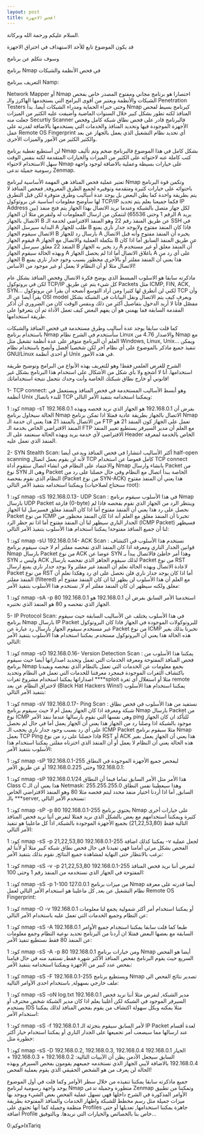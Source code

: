 ```yaml
---
layout: post
title: فحص الاجهزة!
---
```


السلام عليكم ورحمة الله وبركاتة.

قد يكون الموضوع تابع للأحد الاستهداف في اختراق الاجهزة

وسوف نتكلم عن برنامج

برنامج Nmap في فحص الأنظمة والشبكات

التعريف ببرنامج Namp:

Network Mapper أو Nmap اختصارا هو برنامج مجاني ومفتوح المصدر خاص بفحص الشبكات والأنظمة ويعتبر من أقوى البرامج التي يستخدمها الهاكرز والـ Penetration Testers وحتى خبراء الحماية ومدراء الشبكات أيضا. بدأ Nmap كبرنامج بسيط لفحص المنافذ لكنه تطور بشكل كبير خلال السنوات الماضية وأضيفت عليه الكثير من الميزات جعلت منه Securtiy Scanner فالبرنامج قادر على فحص نطاق شبكة كامل وفحص الأجهزة الموجودة فيها وتحديد المنافذ والخدمات التي يستخدمها بالاضافة لقدرته على عمل Remote OS Fingerprint أي تحديد نظام التشغيل الذي يعمل بالجهاز عن بعد والكثير الكثير من الأمور والميزات الأخرى.

لن أستطيع تغطية برنامج Nmap بشكل كامل في هذا الموضوع فالبرنامج ضخم وتم تأليف كتب كاملة عنه لاحتوائه على الكثير من الميزات والخيارات المتقدمة لكنه بنفس الوقت سهل الاستخدام لاحتواء Nmap على خيارات بسيطة وعملية بالاضافة لوجود واجهة رسومية جميلة تدعى Zenmap.

تعتبر عملية فحص المنافذ هي المهمة الأساسية لبرنامج Nmap وتكمن قوة البرنامج باحتوائه على خيارات كثيرة ومتقدمة وتوفيره لجميع الطرق المعروفة, ففحص المنافذ لا يتم بطريقة واحدة كما يظن البعض بل يوجد عدة أساليب وطرق متوفرة لكن قبل التطرق لها سأوضح معلومات أساسية عن بروتوكول TCP/IP فكما جميعنا يعلم يتم تحديد IP Address لكل جهاز متصل بالشبكة وعندما نريد الاتصال بهذا الجهاز يتم فتح منفذ (بين الرقم 1 وحتى 65536) لنتمكن من ارسال المعلومات له ولنفرض مثلا أن الجهاز A يريد الاتصال بالجهاز B عن طريق المنفذ رقم 22 وهو المنفذ الافتراضي لخدمة الـ SSH في البداية سيرسل الجهاز A طلب للجهاز B فاذا كان المنفذ مفتوح ولايوجد جدار ناري يمنع الاتصال سيقوم الجهاز B بارسال رد للجهاز A يخبره أن المنفذ مفتوح وأنه قبل الاتصال فيقوم الجهاز A بتكملة العملية والاتصال مع الجهاز B عن طريق المنفذ السابق أما اذا كان المنفذ 22 مغلق سيرسل الجهاز B رد يخبر به الجهاز A أن المنفذ مغلق أو غير مستخدم وبهذه الحالة سيقوم الجهاز A باغلاق الاتصال أما اذا لم يحصل الجهاز A على أي رد من الجهاز B هذا يعني أن المنفذ مفلتر أو بالأحرى محظور بسبب وجود جدار ناري يمنع الاتصال مثلا أو أن النظام لا يعمل أو غير موجود من الأساس!

ماذكرته سابقا هو الاسلوب المبسط الذي يوضح فكرة الاتصال وفحص المنافذ بشكل عام لكن في بروتوكول TCP/IP كل شيء يتم عن طريق Packets مثل ICMP, FIN, ACK, SYN… لكني لن أتطرق لها كثيرا ومن أراد التوسع أنصحه أن يقرأ عن بروتوكول TCP وأن يقرأ أيضا عن الـ OSI model ويعرف كيف يتم الاتصال ونقل البيانات في الشبكة بشكل مفصّل فأنا لا أريد الدخول بتفاصيل أكثر من ذلك وبنفس الوقت كان من الضروري أن أذكر المقدمة السابقة فما يهمني هو أن يفهم البعض كيف تعمل الأداة ثم أن يتعرفوا على طريقة استخدامها.

كما قلت سابقا يوجد عدة أساليب وطرق مستخدمة في فحص المنافذ والشبكات باستخدام برنامج Nmap سأستخدم في الشرح نظام Linux والاصدار 4.76 من Nmap مع العلم أن البرنامج متوفر على عدة أنظمة تشغيل مثل Windows, Linux, Unix… ويمكن تنفيذ جميع ماذكر بالموضوع على أي نظام آخر لكن شخصيا أفضل وأنصح باستخدام نظام GNU/Linux أو احدى أنظمة Unix في هذه الأمور.

الشرح للغرض العلمي فقط! وهو للتعريف بهذه الأنواع من البرامج وتوضيح طريقة استخدامها. أنا لا أشجع ولا بأي شكل من الأشكال على استخدام هذا البرنامج بشكل غير قانوني أو خارج نطاق شبكتك الخاصة وأنت وحدك تتحمل نتيجة استخداماتك!

1- TCP connect: وهو أبسط الأساليب المستخدمة في فحص المنافذ ويستعمل في أنظمة Unix للبدء باتصال TCP ويمكننا استخدامه بتنفيذ الأمر التالي:

كود: 1 nmap -sT 192.168.0.1 بفرض أن 192.168.0.1 هو الجهاز الذي نريد فحصه وبهذه الحالة سيحاول برنامج Nmap الاتصال بالجهاز بطريقة عادية فمثلا اذا تمكن برنامج Nmap من الاتصال بالمنفذ 21 هذا يعني ان خدمة الـ FTP تعمل على الجهاز كون المنفذ 21 هو المنفذ الافتراضي الخاص بخدمة الـ FTP مع العلم أن مدير السيرفر يستطيع تغيير المنفذ الافتراضي لأي خدمة يريد وبهذه الحالة سنعتمد على الـ Header الخاص بالخدمة لمعرفة المنفذ الذي تعمل عليه.

2- SYN Stealth Scan: أكثر الأساليب انتشارا في فحص المنافذ ويدعى أيضا half-open scanning لأنه لن يقوم بعمل اتصال TCP كامل فعوضا عن استخدام TCP connect والاعتماد على النظام في انشاء اتصال ستقوم أداة Nmap بانشاء وارسال Packet من نوع SYN وهي الـ Packet الخاصة ببدأ اتصال مع النظام وفي حال حصلنا على رد من النظام الذي نقوم بفحصة (Packet من نوع SYN-ACK) هذا يعني أن المنفذ مفتوح ويمكننا استخدامه بتنفيذ الأمر التالي (سنحتاج لصلاحيات root):

كود: 1 nmap -sS 192.168.0.13- UDP Scan : في هذا الأسلوب سيقوم برنامج Nmap بارسال UDP Packet فارغة (0-byte) وينتظر الرد من الجهاز الذي نقوم بفحصه فاذا لم نحصل على رد هذا يعني أن المنفذ مفتوح أما اذا كان المنفذ مغلق فسيرسل لنا الجهاز Packet من نوع ICMP تخبرنا أن المنفذ مغلق مع العلم أنه اذا كان المنفذ محظور من الجدار الناري سيظهر لنا أن المنفذ مفتوح أما اذا تم حظر الرد (ICMP Packet) فسيظهر لنا أن جميع المنافذ مفتوحة! يمكننا استخدام هذا الأسلوب بتنفيذ الأمر التالي:

كود: 1 nmap -sU 192.168.0.14- ACK Scan : نستخدم هذا الأسلوب في اكتشاف قوانين الجدار الناري ومعرفة اذا كان المنفذ الذي نفحصه مفلتر أم لا حيث سيقوم برنامج Nmap بارسال Packet من نوع ACK عوضا عن SYN وهذا أمر خاطئ فالاتصال يبدأ بـ SYN وليس بـ ACK لذلك سيقوم الجاهز الذي نفحصه بارسال Packet من نوع RST لاعادة الاتصال وبهذه الحالة نعلم أن المنفذ غير مفلتر ولا يوجد جدار ناري يمنع ارسال Packet من نوع RST أما اذا كان يوجد جدار ناري فلن نحصل على اي رد وهكذا نعلم أن المنفذ مفلتر (filtered) مع العلم أن هذا الأسلوب لن يظهر لنا ان كان المنفذ مفتوح أم مغلق ولكنه سيظهر ان كان المنفذ مفلتر أم لا, نستخدم هذا الأسلوب بتنفيذ الأمر:

كود: 1 nmap -sA -p 80 192.168.0.1 استخدمنا الأمر السابق بفرض أن 192.168.0.1 هو الجهاز الذي نفحصه و 80 هو المنفذ الذي نختبره.

5- IP Protocol Scan: في هذا الأسلوب يختلف عن الأساليب السابقة حيث سيقوم برنامج Nmap بارسال IP Packet للبروتوكولات الموجودة في الجهاز فاذا كان البروتوكول غير مستخدم سيقوم الجهاز بارسال رد عبارة عن Packet من نوع ICMP تخبرنا بذلك بغير هذه الحالة هذا يعني أن البروتوكول مستخدم, يمكننا استخدام هذا الأسلوب بتنفيذ الأمر التالي:

كود: 1 nmap -sO 192.168.0.16- Version Detection Scan : يمكننا هذا الأسلوب من فحص المنافذ المفتوحة ومعرفة الخدمات التي تعمل وتحديد اصداراتها أيضا حيث سيقوم برنامج Nmap بجمع معلومات عن الخدمات التي تعمل بالنظام الذي نفحصه ويفيدنا باكتشاف الثغرات الموجودة فبمجرد معرفتنا للخدمات التي تعمل في النظام وتحديد اصداراتها يمكننا استخدام مشروع ثغرات ****sploit مثلا أو استغلال أي ثغرة remote لاختراق النظام عن بعد (Black Hat Hackers Wins!) يمكننا استخدام هذا الأسلوب بتنفيذ الأمر التالي:

كود: 1 nmap -sV 192.168.0.17- Ping Scan : نستفيد من هذا الأسلوب في فحص نطاق شبكة ومعرفة اذا كان الجهاز يعمل أم لا حيث سيقوم برنامج Nmap بارسال Packet من نوع ICMP وهي نفسها التي نقوم بارسالها عندما ننفذ الأمر ping للتأكد ان كان الجهاز موجود بالشبكة اذا وصلنا رد من الجهاز هذا يعني أن الجهاز يعمل أما في حال لم نحصل على أي رد بسبب وجود جدار ناري يحجب الـ ICMP Packet مثلا سيقوم برنامج Nmap بعمل TCP Ping فاذا حصلنا على رد من نوع RST أو ACK هذا يعني أن الجهاز يعمل بغير هذه الحالة يعني أن النظام لا يعمل أو أن المنفذ الذي اخترناه مفلتر, يمكننا استخدام هذا الأسلوب بتنفيذ الأمر:

كود: 1 nmap -sP 192.168.0.1-255 ليفحص جميع الأجهزة الموجودة في النطاق 192.168.0.1 وحتى 192.168.0.225 أو عن طريق الأمر:

كود: 1 nmap -sP 192.168.0.1/24 هذا الأمر مثل الأمر السابق تماما فبما أن النطاق Class C هذا يعني أن الـ Netmask: 255.255.255.0 وهذا سيعطينا نفس النطاق السابق, أما اذا أردنا اختيار منفذ محدد ليتم فحصه مثلا 80 وهو المنفذ الافتراضي الخاص بالـ ***server, نستخدم الأمر التالي:

كود: 1 nmap -sP -p 80 192.168.0.1-255 يحتوي برنامج Nmap على خيارات أخرى كثيرة ويمكننا استخدامهم مع بعض بالشكل الذي نريد فمثلا لنفرض أننا نريد فحص المنافذ التالية فقط (21,22,53,80) بجميع الأجهزة الموجودة بالشبكة, اذاً كل ماعلينا هو تنفيذ الأمر التالي:

كود: 1 nmap -sS -p 21,22,53,80 192.168.0.1-255 يمكننا كذلك اضافة -v لجعل عملية الفحص بشكل مرئي أمامنا فهي تفيدنا في حال فحص نطاق شبكة كبير مثلا أو لأننا لم نرغب بالانتظار حتى النهاية لمشاهدة جميع النتائج, نقوم بذلك بتنفيذ الأمر:

كود: 1 nmap -sS -v -p 21,22,53,80 192.168.0.1-255 لنفرض أننا نريد فحص المنافذ المفتوحة في الجهاز الذي نستخدمه من المنفذ رقم 1 وحتى 100:

كود: 1 nmap -sS -p 1-100 127.0.0.1 من ميزات برنامج Nmap أيضا قدرته على معرفة نظام التشغيل عن بعد, كل ماعلينا هو استخدام الأمر التالي لعمل Remote OS Fingerprint:

كود: 1 nmap -O -v 192.168.0.1 أو يمكننا استخدام أمر أكثر شمولية يجمع لنا معلومات عن النظام وجميع الخدمات التي تعمل عليه باستخدام الأمر التالي:

كود: 1 nmap -sS -A 192.168.0.1 طبعا كما قلت سابقا يمكننا استخدام جميع الأوامر السابقة مع بعضها البعض فمثلا ان أردنا من البرنامج تحديد نوعية التظام وجمع معلومات عن المنفذ 80 فقط نستطيع تنفيذ الأمر:

كود: 1 nmap -sS -A -p 80 192.168.0.1 ومن خيارات برنامج Nmap أيضا هو الفحص السريع حيث يقوم البرنامج بفحص المنافذ الأكثر شهرة فقط, نستفيد منه في حال قيامنا بفحص عدد كبير من الأجهزة ويمكننا استخدامه بتنفيذ الأمر:

كود: 1 nmap -sS -F 192.168.0.1-255 ويستطيع برنامج Nmap تصدير نتائج الفحص الى ملف خارجي بسهولة, باستخدام احدى الأوامر التالية:

كود: 1 nmap -sS -oN log.txt 192.168.0.1 مدير الشبكة, لنفرض مثلا أننا نريد فحص السيرفر الموجود في الشبكة لكن أغلبنا يعلم اذا كان مدير الشبكة شخص محترف أو يستخدم IDS مثلا يمكنه وبكل سهولة اكتشاف من يقوم بفحص المنافذ لذلك يمكننا استخدام الأمر:

كود: 1 nmap -sS -f 192.168.0.1 لأمر السابق سيقوم بتجزئة الـ IP Packet لعدة أقسام عند ارسالها مما سيصعب أمر تجميعها على الجدار الناري أو يمكننا استخدام خيار أكثر خطورة مثل:

كود: 1 nmap -sS -D 192.168.0.2, 192.168.0.3, 192.168.0.4 192.168.0.1 الخيار السابق سيجعل الأدمن يظن أن الآيبيات التالية: 192.168.0.2 + 192.168.0.3 + 192.168.0.4 بالاضافة لآيبي الجهاز الذي نستخدمه جميعهم يقومون بفحص السيرفر وبهذه الحالة لن يعرف من هو الشخص الحقيقي الذي يقوم بعملية الفحص!

جميع ماذكرته سابقا يمكننا تنفيذه من خلال سطر الأوامر وكما قلت في أول الموضوع يوجد واجهة رسومية لبرنامج Nmap متطورة وجميلة تدعى Zenmap وتمكننا من تطبيق الأوامر المذكورة في الشرح داخلها فهي تسهل عملية الفحص بعض الشيء ويوجد بها ميزات جميلة مثل رسم مخطط للشبكة واظهار الخدمات والمنافذ المفتوحة بطريقة منظمة وجميلة كما أنها تحتوي على Profiles جاهزة يمكننا استخدامها, تعديلها أو حتى اضافة Profile خاص بنا بالخصائص والخيارات التي نريدها.
وبالتوفيق...

اخوكم:0xTariq

